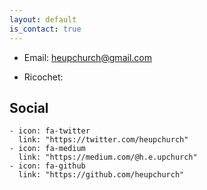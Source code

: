```yaml
---
layout: default
is_contact: true
---
```


* Email: [heupchurch@gmail.com](mailto:heupchurch@gmail.com)

* Ricochet:

## Social

    - icon: fa-twitter
      link: "https://twitter.com/heupchurch"
    - icon: fa-medium
      link: "https://medium.com/@h.e.upchurch"
    - icon: fa-github
      link: "https://github.com/heupchurch"
